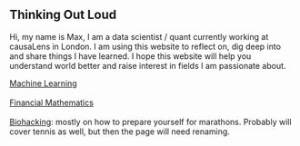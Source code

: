 ## Thinking Out Loud

Hi, my name is Max, I am a data scientist / quant currently working at causaLens in London. I am using this website to reflect on, dig deep into and share things I have learned. I hope this website will help you understand world better and raise interest in fields I am passionate about.

[Machine Learning](ML.md)<br />   
[Financial Mathematics](FM.md)<br />     
[Biohacking](BIOHACKING.md): mostly on how to prepare yourself for marathons. Probably will cover tennis as well, but then the page will need renaming.<br />       
